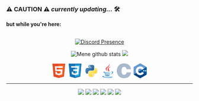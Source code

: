 ### ⚠ CAUTION ⚠ *currently updating...* 🛠
**but while you're here:**
<br><br>

<div align="center">

[![Discord Presence](https://lanyard-profile-readme.vercel.app/api/307661022309777409?theme=black&bg=0d1117&animated=true&hideDiscrim=false&borderRadius=30px&idleMessage=Offline)](https://discord.com/users/307661022309777409)

<div align="center">  
  <img height="190px" src="https://github-readme-mene.vercel.app/api?username=Mene1&show_icons=true&count_private=true&hide_border=true&title_color=5bd2f4&icon_color=5bd2f4&text_color=d3dbe3&bg_color=0d1117" alt="Mene github stats" /> 
  <img height="190px" src="https://github-readme-mene.vercel.app/api/top-langs/?username=Mene1&layout=compact&hide_border=true&title_color=5bd2f4&text_color=d3dbe3&bg_color=0d1117" />
</div>

<div style ="display"><br>
  <img align="center" alt="HTML" height="40" width="40" src="https://raw.githubusercontent.com/devicons/devicon/master/icons/html5/html5-original.svg">
  <img align="center" alt="CSS" height="40" width="40" src="https://raw.githubusercontent.com/devicons/devicon/master/icons/css3/css3-original.svg">
  <img align="center" alt="Python" height="40" width="40" src="https://raw.githubusercontent.com/devicons/devicon/master/icons/python/python-original.svg">
  <img align="center" alt="Java" height="40" width="40" src="https://raw.githubusercontent.com/devicons/devicon/master/icons/java/java-original.svg">
  <img align="center" alt="C" height="40" width="40" src="https://raw.githubusercontent.com/devicons/devicon/master/icons/c/c-original.svg">
  <img align="center" alt="C++" height="40" width="40" src="https://raw.githubusercontent.com/devicons/devicon/master/icons/cplusplus/cplusplus-original.svg">
  <link rel="stylesheet" type='text/css' href="https://cdn.jsdelivr.net/gh/devicons/devicon@latest/devicon.min.css" />
</div>

---

<div align="center">
  <a href="https://instagram.com/menerenato"><img src="https://img.shields.io/badge/Instagram-D62976?style=for-the-badge&logo=instagram&logoColor=white"></a>
  <a href="https://signal.me/#eu/kdzwYd8QMt3EUtVrMQ90L_S1V2cXfcLzQBb7j_XPHM2ALps4j6FIj4D1nY2JoiDh"><img src="https://img.shields.io/badge/Signal-3A76F0?style=for-the-badge&logo=signal&logoColor=white"></a>
  <a href="https://tidal.com/@mene"><img src="https://img.shields.io/badge/Tidal-000000?style=for-the-badge&logo=Tidal&logoColor=white"></a>
  <a href="https://t.me/menerenato"><img src="https://img.shields.io/badge/Telegram-229ED9?style=for-the-badge&logo=telegram&logoColor=white"></a>
  <a href="mailto:RenatoLedo@protonmail.com"><img src="https://img.shields.io/badge/ProtonMail-6d4aff?style=for-the-badge&logo=protonmail&logoColor=white"></a>
  <a href="https://www.linkedin.com/in/menerenato"><img src="https://custom-icon-badges.demolab.com/badge/LinkedIn-0A66C2?style=for-the-badge&logo=linkedin-white&logoColor=fff"></a>  
  </div>
